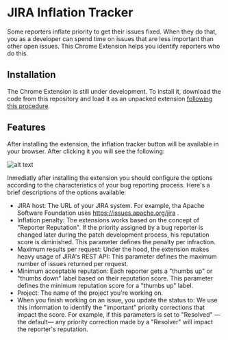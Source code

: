 # JIRA Inflation Tracker
Some reporters inflate priority to get their issues fixed. When they do that, you as a developer can spend time on issues that are less important than other open issues. This Chrome Extension helps you identify reporters who do this.

## Installation
The Chrome Extension is still under development. To install it, download the code from this repository and load it as an unpacked extension [following this procedure](https://developer.chrome.com/extensions/getstarted#unpacked). 

## Features
After installing the extension, the inflation tracker button will be available in your browser. After clicking it you will see the following:

![alt text](https://github.com/cptanalatriste/inflation-tracker-extension/blob/master/img/screenshots/start.PNG?raw=true "Extension start")

Inmediatly after installing the extension you should configure the options according to the characteristics of your bug reporting process. Here's a brief descriptions of the options available:

* JIRA host: The URL of your JIRA system. For example, tha Apache Software Foundation uses https://issues.apache.org/jira .
* Inflation penalty: The extensions works based on the concept of "Reporter Reputation". If the priority assigned by a bug reporter is changed later during the patch development process, his reputation score is diminished. This parameter defines the penalty per infraction.
* Maximum results per request: Under the hood, the extension makes heavy usage of JIRA's REST API: This parameter defines the maximum number of issues returned per request.
* Minimum acceptable reputation: Each reporter gets a "thumbs up" or "thumbs down" label based on their reputation score. This parameter defines the minimum reputation score for a "thumbs up" label.
* Project: The name of the project you're working on.
* When you finish working on an issue, you update the status to: We use this information to identify the "important" priority corrections that impact the score. For example, if this parameters is set to "Resolved" —the default— any priority correction made by a "Resolver" will impact the reporter's reputation.



